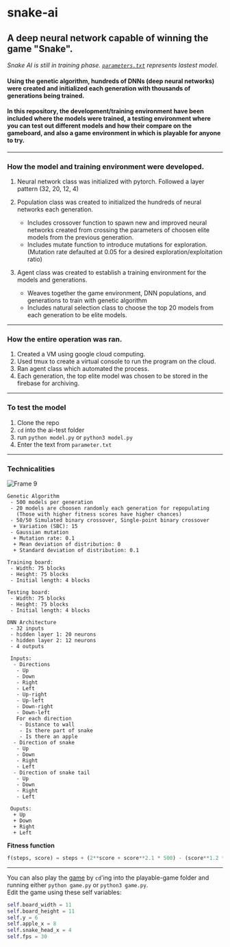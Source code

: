 # snake-ai
## A deep neural network capable of winning the game "Snake".
*Snake AI is still in training phase. [`parameters.txt`](ai-test/parameters.txt) represents lastest model.*

#### Using the genetic algorithm, hundreds of DNNs (deep neural networks) were created and initialized each generation with thousands of generations being trained.

#### In this repository, the development/training environment have been included where the models were trained, a testing environment where you can test out different models and how their compare on the gameboard, and also a game environment in which is playable for anyone to try.

---

### How the model and training environment were developed.
  1. Neural network class was initialized with pytorch. Followed a layer pattern (32, 20, 12, 4)
  2. Population class was created to initialized the hundreds of neural networks each generation.
        + Includes crossover function to spawn new and improved neural networks created from crossing the parameters of choosen elite models from the previous generation.
        + Includes mutate function to introduce mutations for exploration. (Mutation rate defaulted at 0.05 for a desired exploration/exploitation ratio)
    
  3. Agent class was created to establish a training environment for the models and generations.
        + Weaves together the game environment, DNN populations, and generations to train with genetic algorithm
        + Includes natural selection class to choose the top 20 models from each generation to be elite models.

---

### How the entire operation was ran.
  1. Created a VM using google cloud computing.
  2. Used tmux to create a virtual console to run the program on the cloud.
  3. Ran agent class which automated the process.
  4. Each generation, the top elite model was chosen to be stored in the firebase for archiving.
  
---
  
### To test the model
  1. Clone the repo
  2. `cd` into the ai-test folder
  3. run `python model.py` or `python3 model.py`
  4. Enter the text from `parameter.txt`
  
---

### Technicalities
![Frame 9](https://user-images.githubusercontent.com/58407773/221779128-80c004b3-2c95-48c9-9fc4-401dadd2cd2a.png)
```
Genetic Algorithm
 - 500 models per generation
 - 20 models are choosen randomly each generation for repopulating 
   (Those with higher fitness scores have higher chances)
 - 50/50 Simulated binary crossover, Single-point binary crossover
  + Variation (SBC): 15
 - Gaussian mutation
  + Mutation rate: 0.1
  + Mean deviation of distribution: 0
  + Standard deviation of distribution: 0.1
  
Training board:
 - Width: 75 blocks
 - Height: 75 blocks
 - Initial length: 4 blocks
 
Testing board:
 - Width: 75 blocks
 - Height: 75 blocks
 - Initial length: 4 blocks
 
DNN Architecture
 - 32 inputs
 - hidden layer 1: 20 neurons
 - hidden layer 2: 12 neurons
 - 4 outputs
 
 Inputs:
  - Directions
   - Up
   - Down
   - Right
   - Left
   - Up-right
   - Up-left
   - Down-right
   - Down-left
   For each direction
    - Distance to wall
    - Is there part of snake
    - Is there an apple
  - Direction of snake
   - Up
   - Down
   - Right
   - Left
  - Direction of snake tail
   - Up
   - Down
   - Right
   - Left
   
 Ouputs:
  + Up
  + Down
  + Right
  + Left
```
**Fitness function**
```python
f(steps, score) = steps + (2**score + score**2.1 * 500) - (score**1.2 * (0.25 * steps)**1.3)
```

---

You can also play the [game](playable-game/game.py) by `cd`'ing into the playable-game folder and running either `python game.py` or `python3 game.py`.   
Edit the game using these self variables:
```python
self.board_width = 11
self.board_height = 11
self.y = 6
self.apple_x = 8
self.snake_head_x = 4
self.fps = 30
```

